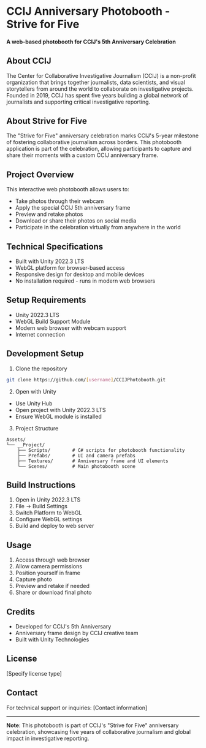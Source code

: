 # CCIJ Anniversary Photobooth - Strive for Five
#### A web-based photobooth for CCIJ's 5th Anniversary Celebration

## About CCIJ
The Center for Collaborative Investigative Journalism (CCIJ) is a non-profit organization that brings together journalists, data scientists, and visual storytellers from around the world to collaborate on investigative projects. Founded in 2019, CCIJ has spent five years building a global network of journalists and supporting critical investigative reporting.

## About Strive for Five
The "Strive for Five" anniversary celebration marks CCIJ's 5-year milestone of fostering collaborative journalism across borders. This photobooth application is part of the celebration, allowing participants to capture and share their moments with a custom CCIJ anniversary frame.

## Project Overview
This interactive web photobooth allows users to:
- Take photos through their webcam
- Apply the special CCIJ 5th anniversary frame
- Preview and retake photos
- Download or share their photos on social media
- Participate in the celebration virtually from anywhere in the world

## Technical Specifications
- Built with Unity 2022.3 LTS
- WebGL platform for browser-based access
- Responsive design for desktop and mobile devices
- No installation required - runs in modern web browsers

## Setup Requirements
- Unity 2022.3 LTS
- WebGL Build Support Module
- Modern web browser with webcam support
- Internet connection

## Development Setup
1. Clone the repository
```bash
git clone https://github.com/[username]/CCIJPhotobooth.git
```

2. Open with Unity
- Use Unity Hub
- Open project with Unity 2022.3 LTS
- Ensure WebGL module is installed

3. Project Structure
```
Assets/
└── __Project/
    ├── Scripts/        # C# scripts for photobooth functionality
    ├── Prefabs/        # UI and camera prefabs
    ├── Textures/       # Anniversary frame and UI elements
    └── Scenes/         # Main photobooth scene
```

## Build Instructions
1. Open in Unity 2022.3 LTS
2. File → Build Settings
3. Switch Platform to WebGL
4. Configure WebGL settings
5. Build and deploy to web server

## Usage
1. Access through web browser
2. Allow camera permissions
3. Position yourself in frame
4. Capture photo
5. Preview and retake if needed
6. Share or download final photo

## Credits
- Developed for CCIJ's 5th Anniversary
- Anniversary frame design by CCIJ creative team
- Built with Unity Technologies

## License
[Specify license type]

## Contact
For technical support or inquiries:
[Contact information]

---
**Note**: This photobooth is part of CCIJ's "Strive for Five" anniversary celebration, showcasing five years of collaborative journalism and global impact in investigative reporting.
